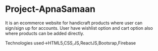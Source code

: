 # Project-ApnaSamaan 
It is an ecommerce website for handicraft products where user can sign/sign up for accounts. User have wishlist option and cart option also where products can be added directly. 

Technologies used->HTML5,CSS,JS,ReactJS,Bootsrap,Firebase
